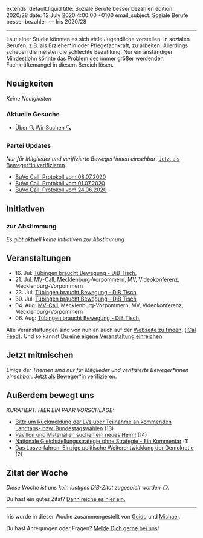 
extends: default.liquid
title: Soziale Berufe besser bezahlen
edition: 2020/28
date: 12 July 2020 4:00:00 +0100
email_subject: Soziale Berufe besser bezahlen — Iris 2020/28

---
Laut einer Studie könnten es sich viele Jugendliche vorstellen, in sozialen Berufen, z.B. als Erzieher\*in oder Pflegefachkraft, zu arbeiten. Allerdings scheuen die meisten die schlechte Bezahlung.
Nur ein anständiger Mindestlohn könnte das Problem des immer größer werdenden Fachkräftemangel in diesem Bereich lösen.

## Neuigkeiten

_Keine Neuigkeiten_

### Aktuelle Gesuche

 - [Über 🔍 Wir Suchen 🔍](https://marktplatz.dib.de/t/ueber-wir-suchen/8837)

### Partei Updates

_Nur für Mitglieder und verifizierte Beweger\*innen einsehbar_. [Jetzt als Beweger\*in verifizieren](https://dib.de/bewegerin-werden/).

 - [BuVo Call: Protokoll vom 08.07.2020](https://marktplatz.dib.de/t/buvo-call-protokoll-vom-08-07-2020/34795)
 - [BuVo Call: Protokoll vom 01.07.2020](https://marktplatz.dib.de/t/buvo-call-protokoll-vom-01-07-2020/34711)
 - [BuVo Call: Protokoll vom 24.06.2020](https://marktplatz.dib.de/t/buvo-call-protokoll-vom-24-06-2020/34685)

## Initiativen

### zur Abstimmung
_Es gibt aktuell keine Initiativen zur Abstimmung_

## Veranstaltungen

 - 16.&nbsp;Jul: [Tübingen braucht Bewegung - DiB Tisch](https://dib.de/veranstaltungen/tuebingen-braucht-bewegung-dib-tisch-2-2020-07-16/), 
 - 21.&nbsp;Jul: [MV-Call](https://dib.de/veranstaltungen/mv-call/), Mecklenburg-Vorpommern, MV, Videokonferenz, Mecklenburg-Vorpommern
 - 23.&nbsp;Jul: [Tübingen braucht Bewegung - DiB Tisch](https://dib.de/veranstaltungen/tuebingen-braucht-bewegung-dib-tisch-2-2020-07-23/), 
 - 30.&nbsp;Jul: [Tübingen braucht Bewegung - DiB Tisch](https://dib.de/veranstaltungen/tuebingen-braucht-bewegung-dib-tisch-2-2020-07-30/), 
 - 04.&nbsp;Aug: [MV-Call](https://dib.de/veranstaltungen/mv-call/), Mecklenburg-Vorpommern, MV, Videokonferenz, Mecklenburg-Vorpommern
 - 06.&nbsp;Aug: [Tübingen braucht Bewegung - DiB Tisch](https://dib.de/veranstaltungen/tuebingen-braucht-bewegung-dib-tisch-2-2020-08-06/),


Alle Veranstaltungen sind von nun an auch auf der [Webseite zu finden](https://dib.de/veranstaltungen/), ([iCal Feed](https://dib.de/?ical=1)). Und so kannst [Du eine eigene Veranstaltung einreichen](https://marktplatz.dib.de/t/eine-veranstaltung-auf-der-webseite-einreichen/21379).

## Jetzt mitmischen

_Einige der Themen sind nur für Mitglieder und verifizierte Beweger\*innen einsehbar_. [Jetzt als Beweger\*in verifizieren](https://dib.de/bewegerin-werden/).


## Außerdem bewegt uns

_KURATIERT. HIER EIN PAAR VORSCHLÄGE:_
 - [Bitte um Rückmeldung der LVs über Teilnahme an kommenden Landtags- bzw. Bundestagswahlen](https://marktplatz.dib.de/t/bitte-um-rueckmeldung-der-lvs-ueber-teilnahme-an-kommenden-landtags-bzw-bundestagswahlen/34792) (13)
 - [Pavillon und Materialien suchen ein neues Heim!](https://marktplatz.dib.de/t/pavillon-und-materialien-suchen-ein-neues-heim/34773) (14)
 - [Nationale Gleichstellungsstrategie ohne Strategie - Ein Kommentar](https://marktplatz.dib.de/t/nationale-gleichstellungsstrategie-ohne-strategie-ein-kommentar/34774) (1)
 - [Das Losverfahren. Einzige politische Weiterentwicklung der Demokratie](https://marktplatz.dib.de/t/das-losverfahren-einzige-politische-weiterentwicklung-der-demokratie/34768) (2)


## Zitat der Woche
_Diese Woche ist uns kein lustiges DiB-Zitat zugespielt worden ☹._

Du hast ein gutes Zitat? [Dann reiche es hier ein.](https://marktplatz.dib.de/t/lustige-dib-zitate/10175)


---

Iris wurde in dieser Woche zusammengestellt von [Guido](https://marktplatz.dib.de/u/Guido/) und [Michael](https://marktplatz.dib.de/u/MichaelVoss/).

Du hast Anregungen oder Fragen? [Melde Dich gerne bei uns](https://marktplatz.dib.de/t/neu-iris-die-woechtliche-zusammenfasssung-zum-sonntagsbrunch/10990)!

